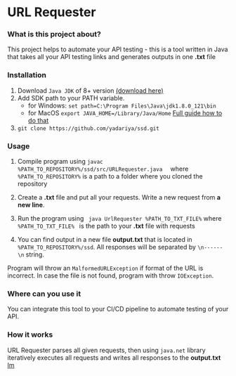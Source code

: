 # URL Requester
### What is this project about?
This project helps to automate your API testing - this is a  tool written in Java that takes all your API testing links and generates outputs in one **.txt** file
### Installation

1. Download `Java JDK` of 8+ version [(download here)](https://www.oracle.com/ru/java/technologies/javase-downloads.html)
2. Add SDK path to your PATH variable. 
    - for Windows: 
```set path=C:\Program Files\Java\jdk1.8.0_121\bin```
    - for MacOS
```export JAVA_HOME=/Library/Java/Home```
[Full guide how to do that](https://beginnersbook.com/2013/05/first-java-program/)
 2. `git clone https://github.com/yadariya/ssd.git`

### Usage

1. Compile program using 
`javac %PATH_TO_REPOSITORY%/ssd/src/URLRequester.java  ` 
where `%PATH_TO_REPOSITORY%` is a path to a folder where you cloned the repository

2. Create a **.txt** file and put all your requests. Write a new request from **a new line**.
3. Run the program using ` java UrlRequester %PATH_TO_TXT_FILE%` where `%PATH_TO_TXT_FILE% ` is the path to your **.txt** file with requests
4. You can find output in a new file **output.txt** that is located in `%PATH_TO_REPOSITORY%/ssd`. All responses will be separated by `\n------\n` string. 

Program will throw an `MalformedURLException` if format of the URL is incorrect. In case the file is not found, program with throw `IOException`.

### Where can you use it

You can integrate this tool to your CI/CD pipeline to automate testing of your API. 


### How it works

URL Requester parses all given requests, then using `java.net` library iteratively executes all requests and writes all responses to the **output.txt**
 [Im](https://drive.google.com/file/d/1ek3XNy3TB-vCPNE-GjOQkPDtYnDCQDwV/view)
